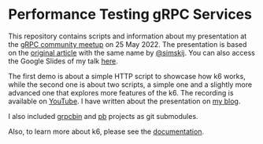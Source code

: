 # Performance Testing gRPC Services

This repository contains scripts and information about my presentation at the [gRPC community meetup](https://www.meetup.com/gRPCio/events/285842571/) on 25 May 2022. The presentation is based on the [original article](https://k6.io/blog/performance-testing-grpc-services/) with the same name by [@simskij](https://github.com/simskij). You can also access the Google Slides of my talk [here](https://docs.google.com/presentation/d/1qW98MYIcDu2VSHyUBSWBI51ysg_qywCDBiaBXe65iJg/edit?usp=sharing).

The first demo is about a simple HTTP script to showcase how k6 works, while the second one is about two scripts, a simple one and a slightly more advanced one that explores more features of the k6. The recording is available on [YouTube](https://www.youtube.com/watch?v=mvRb9fLcaYQ). I have written about the presentation on [my blog](https://mostafa.dev/performance-testing-grpc-services-3b2aa34c2a02).

I also included [grpcbin](https://github.com/moul/grpcbin) and [pb](https://github.com/moul/pb) projects as git submodules.

Also, to learn more about k6, please see the [documentation](https://k6.io/docs/).
